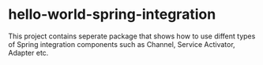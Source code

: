 # hello-world-spring-integration
<p>
This project contains seperate package that shows how to use diffent types of Spring integration components such as Channel, Service Activator, Adapter etc.
</p>
